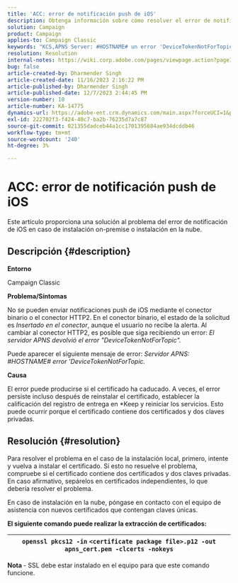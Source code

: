 ```yaml
---
title: 'ACC: error de notificación push de iOS'
description: Obtenga información sobre cómo resolver el error de notificaciones push de iOS en ACC
solution: Campaign
product: Campaign
applies-to: Campaign Classic
keywords: "KCS,APNS Server: #HOSTNAME# un error 'DeviceTokenNotForTopic'"
resolution: Resolution
internal-notes: https://wiki.corp.adobe.com/pages/viewpage.action?pageId=1334124733
bug: false
article-created-by: Dharmender Singh
article-created-date: 11/16/2023 2:16:22 PM
article-published-by: Dharmender Singh
article-published-date: 12/7/2023 2:44:45 PM
version-number: 10
article-number: KA-14775
dynamics-url: https://adobe-ent.crm.dynamics.com/main.aspx?forceUCI=1&pagetype=entityrecord&etn=knowledgearticle&id=8e1a5fb3-8a84-ee11-8179-6045bd006e5a
exl-id: 222702f3-f424-40c7-ba2b-76235d7a7c87
source-git-commit: 021355dadceb44a1cc1701395684ae934dcddb46
workflow-type: tm+mt
source-wordcount: '240'
ht-degree: 3%

---
```


# ACC: error de notificación push de iOS


Este artículo proporciona una solución al problema del error de notificación de iOS en caso de instalación on-premise o instalación en la nube.

## Descripción {#description}




<b>Entorno</b>

Campaign Classic



<b>Problema/Síntomas</b>

No se pueden enviar notificaciones push de iOS mediante el conector binario o el conector HTTP2. En el conector binario, el estado de la solicitud es *Insertado en el conector*, aunque el usuario no recibe la alerta. Al cambiar al conector HTTP2, es posible que siga recibiendo un error: *El servidor APNS devolvió el error &quot;DeviceTokenNotForTopic&quot;.*



Puede aparecer el siguiente mensaje de error: *Servidor APNS: #HOSTNAME# error &#39;DeviceTokenNotForTopic.*



<b>Causa</b>



El error puede producirse si el certificado ha caducado. A veces, el error persiste incluso después de reinstalar el certificado, establecer la calificación del registro de entrega en *Keep y reiniciar los servicios. Esto puede ocurrir porque el certificado contiene dos certificados y dos claves privadas.










## Resolución {#resolution}


Para resolver el problema en el caso de la instalación local, primero, intente y vuelva a instalar el certificado. Si esto no resuelve el problema, compruebe si el certificado contiene dos certificados y dos claves privadas. En caso afirmativo, sepárelos en certificados independientes, lo que debería resolver el problema.

En caso de instalación en la nube, póngase en contacto con el equipo de asistencia con nuevos certificados que contengan claves únicas.



<b>El siguiente comando puede realizar la extracción de certificados:</b>


| `openssl pkcs12 -in` `<certificate package file>.p12 -out apns_cert.pem -clcerts -nokeys` |
| --- |




<b>Nota </b>- SSL debe estar instalado en el equipo para que este comando funcione.
